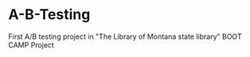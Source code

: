 # A-B-Testing
First A/B testing project in "The Library of Montana state library"
BOOT CAMP Project
